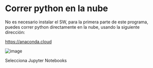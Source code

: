 # Correr python en la nube

No es necesario instalar el SW, para la primera parte de este programa, puedes correr python directamente en la nube, usando la siguiente dirección:

https://anaconda.cloud

![image](https://github.com/user-attachments/assets/a976e94f-11b3-41e8-8867-1340c9213dfd)

Selecciona Jupyter Notebooks

